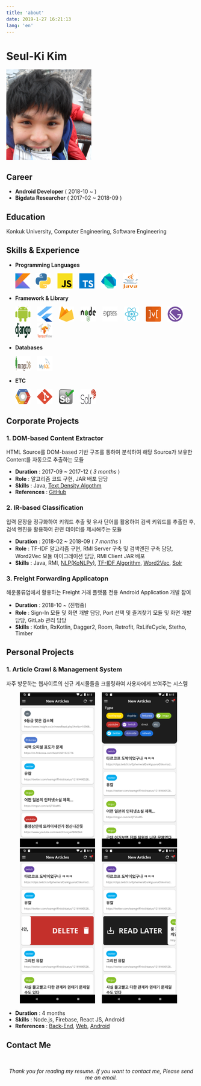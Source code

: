 ```yaml
---
title: 'about'
date: 2019-1-27 16:21:13
lang: 'en'
---
```


# Seul-Ki Kim

![](../assets/profile.gif)

## Career

- **Android Developer** ( 2018-10 ~ )
- **Bigdata Researcher** ( 2017-02 ~ 2018-09 )

## Education

Konkuk University, Computer Engineering, Software Engineering

## Skills & Experience

- **Programming Languages**

  <a href='https://kotlinlang.org/'><img src='../assets/logo/kotlin.svg' height=40/ title='Kotlin'></a>&emsp;<a href=''><img src='../assets/logo/python.svg' height=40 width=40 title='Python'></a>&emsp;
  <a href='https://developer.mozilla.org/ko/docs/Web/JavaScript'><img src='../assets/logo/javascript.svg' height='40' width=40 title='Javascript'></a>&emsp;
  <a href='https://www.typescriptlang.org/'><img src='../assets/logo/typescript.svg' height='40' width=40 title='Typescript'></a>&emsp;
  <a href='https://dart.dev/'><img src='../assets/logo/dart.svg' height='40' width=40 title='Dart'></a>&emsp;
  <a href='https://www.java.com/ko/'><img src='../assets/logo/java.svg' height='40' width=40 title='Java'></a>&emsp;

- **Framework & Library**

  <a href='https://developer.android.com/?hl=ko'><img src='../assets/logo/android.svg' height='40' width=40 title='Android'></a>&emsp;
  <a href='https://flutter-ko.dev/'><img src='../assets/logo/flutter.svg' height='40' width=40 title='Flutter'></a>&emsp;
  <a href='https://firebase.google.com/?hl=ko'><img src='../assets/logo/firebase.svg' height='40' width=40 title='Firebase'></a>&emsp;
  <a href='https://nodejs.org/ko/'><img src='../assets/logo/nodejs.svg' height='40' width=40 title='NodeJS'></a>&emsp;
  <a href='https://expressjs.com/ko/'><img src='../assets/logo/expressjs.svg' height='40' width=40 title='ExpressJS'></a>&emsp;
  <a href='https://ko.reactjs.org/'><img src='../assets/logo/react.svg' height='40' width=40 title='React'></a>&emsp;
  <a href='https://mobx.js.org/README.html'><img src='../assets/logo/mobx.svg' height='40' width=40 title='MobX'></a>&emsp;
  <a href='https://www.gatsbyjs.org/'><img src='../assets/logo/gatsby.svg' height='40' width=40 title='Gatsby'></a>&emsp;
  <a href='https://www.djangoproject.com/'><img src='../assets/logo/django.svg' height='40' width=40 title='Django'></a>&emsp;
  <a href='https://www.tensorflow.org/?hl=ko'><img src='../assets/logo/tensorflow.svg' height='40' width=40 title='Tensorflow'></a>&emsp;

* **Databases**

  <a href='https://www.mongodb.com/'><img src='../assets/logo/mongodb.svg' height='40' width=40 title='MongoDB'></a>&emsp;
  <a href='https://www.mysql.com/'><img src='../assets/logo/mysql.svg' height='40' width=40 title='MySQL'></a>&emsp;

- **ETC**

  <a href='https://cloud.google.com/'><img src='../assets/logo/google-cloud.svg' height='40' width=40 title='Google Cloud Platform'></a>&emsp;
  <a href='https://git-scm.com/'><img src='../assets/logo/git-icon.svg' height='40' width=40 title='Git'></a>&emsp;
  <a href='https://selenium.dev/'><img src='../assets/logo/selenium-logo.svg' height='40' width=40 title='Selenium'></a>&emsp;
  <a href='https://lucene.apache.org/solr/'><img src='../assets/logo/solr.svg' height='40' width=40 title='Solr'></a>&emsp;

## Corporate Projects

### 1. DOM-based Content Extractor

HTML Source를 DOM-based 기반 구조를 통하여 분석하여 해당 Source가 보유한 Content를 자동으로 추출하는 모듈

- **Duration** : 2017-09 ~ 2017-12 ( _3 months_ )
- **Role** : 알고리즘 코드 구현, JAR 배포 담당
- **Skills** : Java, [Text Density Algothm](http://ofey.me/papers/cetd-sigir11.pdf)
- **References** : [GitHub](https://github.com/rlatmfrl24/ContentExtractor)

### 2. IR-based Classification

입력 문장을 정규화하여 키워드 추출 및 유사 단어를 활용하여 검색 키워드를 추출한 후, 검색 엔진을 활용하여 관련 데이터를 제시해주는 모듈

- **Duration** : 2018-02 ~ 2018-09 ( _7 months_ )
- **Role** : TF-IDF 알고리즘 구현, RMI Server 구축 및 검색엔진 구축 담당, Word2Vec 모듈 마이그레이션 담당, RMI Client JAR 배포
- **Skills** : Java, RMI, [NLP(KoNLPy)](https://konlpy-ko.readthedocs.io/ko/v0.4.3/), [TF-IDF Algorithm](https://ko.wikipedia.org/wiki/Tf-idf), [Word2Vec](https://en.wikipedia.org/wiki/Word2vec), [Solr](https://lucene.apache.org/solr/)

### 3. Freight Forwarding Applicatopn

해운물류업에서 활용하는 Freight 거래 플랫폼 전용 Android Application 개발 참여

- **Duration** : 2018-10 ~ (진행중)
- **Role** : Sign-In 모듈 및 화면 개발 담당, Port 선택 및 즐겨찾기 모듈 및 화면 개발 담당, GitLab 관리 담당
- **Skills** : Kotlin, RxKotlin, Dagger2, Room, Retrofit, RxLifeCycle, Stetho, Timber

## Personal Projects

### 1. Article Crawl & Management System

자주 방문하는 웹사이트의 신규 게시물들을 크롤링하여 사용자에게 보여주는 시스템

<p align="center">
<img src='./images/applemint-1.gif' width='200px'>&emsp;
<img src='./images/applemint-2.gif' width='200px'>&emsp;
<img src='./images/applemint-3.gif' width='200px'>&emsp;
<img src='./images/applemint-4.gif' width='200px'>&emsp;
</p>

- **Duration** : 4 months
- **Skills** : Node.js, Firebase, React JS, Android
- **References** : [Back-End](https://github.com/rlatmfrl24/applemint-firebase), [Web](https://rlatmfrl24.github.io/applemint-web), [Android](https://rlatmfrl24.github.io/applemint)

## Contact Me

</br>
<div align="center">

_Thank you for reading my resume. If you want to contact me, Please send me an email._

</div>
